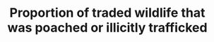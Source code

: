 ---
data_non_statistical: true
goal_meta_link: http://unstats.un.org/sdgs/files/metadata-compilation/Metadata-Goal-15.pdf
graph: null
graph_title: Proportion of traded wildlife that was poached or illicitly trafficked
graph_type: null
has_metadata: true
indicator: 15.7.1
indicator_definition: 'The proportion of traded wildlife that was poached or illicitly
  trafficked is defined as the proportion of total wildlife seizures to the total
  wildlife traded as evidenced by export permits issued. The different wildlife products
  traded and seized are compared by applying an aggregation measure. Concepts: Wildlife
  is defined as protected wild species of flora and fauna which are legally traded
  and included in the CITES Appendices. With the exception of Appendix I species,
  most protected wildlife is legally traded. Poaching is defined as the illegal taking
  of wildlife for the purposes of international trade. Illicit trafficking is defined
  as illegal import or export of wildlife. Export Permits are required to export CITES-listed
  wildlife by every Member State (defined in Article VI of CITES, which regulates
  the information export permit shall contain and in Resolution Conf. 8.5, in which
  the Conference of the Parties to the Convention agreed on the information to be
  included in an export permit. Seizures are the result of confiscation of wildlife
  or wildlife products by national law enforcement authorities. Seizures occur when
  law enforcement authorities have suspicion that the wildlife or wildlife product
  they encounter is obtained or trafficked illegally. Depending on where, when and
  why national law enforcement authorities seize wildlife and wildlife products, the
  information about the seized items corresponds more or less to the variables defined
  by CITES in the export permit. A minimum prerequisite of a seizure report is naming
  the species (or lowest taxonomic level possible) of the seized specimen. Also the
  quantity of specimens and the unit of measure are ideally included, as well as the
  trade term defining the product that is seized. Aggregation measure. The weight
  and number of seizures cannot be used as an indicator of poaching, because it is
  meaningless to compare or add the different wildlife products. Since legal trade
  does occur among all species products, including those listed on CITES Appendix
  I, it is possible to derive standard prices from import records in a common market
  and to determine, for example, what the relative value of rosewood is as compared
  to dried seahorses.'
indicator_name: Proportion of traded wildlife that was poached or illicitly trafficked
indicator_sort_order: 15-07-01
indicator_variable: null
layout: indicator
permalink: /15-7-1/
published: true
rationale_interpretation: "The indicator measures the law enforcement effort to combat\
  \ poaching and illegal trafficking of protected species of flora and fauna, with\
  \ seizures representing law enforcement action. Since trends in seizures are meaningless\
  \ without some indication of trends in demand, import and export permits issued\
  \ (required under CITES) are used as an indicator of legal market demand. \nComparing\
  \ seizures of wildlife and wildlife products and legal trade intends to measure\
  \ the last part of the target \"address both demand and supply of illegal wildlife\
  \ products\"."
reporting_status: notstarted
sdg_goal: 15
source_active_1: true
source_notes_1: null
source_title_1: null
target: Take urgent action to end poaching and trafficking of protected species of
  flora and fauna and address both demand and supply of illegal wildlife products.
target_id: '15.7'
title: Proportion of traded wildlife that was poached or illicitly trafficked
un_custodial_agency: 'UNODC; CITES  (Partnering Agencies: UNEP)'
un_designated_tier: '2'
variable_description: null
variable_notes: null
---